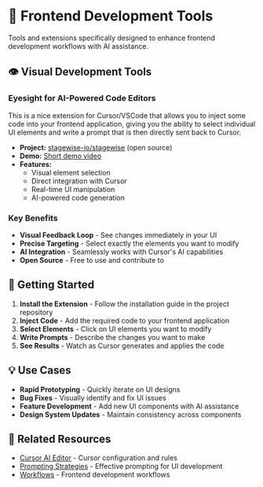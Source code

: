 # 🎨 Frontend Development Tools

Tools and extensions specifically designed to enhance frontend development workflows with AI assistance.

## 👁️ Visual Development Tools

### Eyesight for AI-Powered Code Editors

This is a nice extension for Cursor/VSCode that allows you to inject some code into your frontend application, giving you the ability to select individual UI elements and write a prompt that is then directly sent back to Cursor.

- **Project:** [stagewise-io/stagewise](https://github.com/stagewise-io/stagewise/tree/main) (open source)
- **Demo:** [Short demo video](https://www.youtube.com/watch?v=2RlBb4C_XwI)
- **Features:**
  - Visual element selection
  - Direct integration with Cursor
  - Real-time UI manipulation
  - AI-powered code generation

### Key Benefits

- **Visual Feedback Loop** - See changes immediately in your UI
- **Precise Targeting** - Select exactly the elements you want to modify
- **AI Integration** - Seamlessly works with Cursor's AI capabilities
- **Open Source** - Free to use and contribute to

## 🚀 Getting Started

1. **Install the Extension** - Follow the installation guide in the project repository
2. **Inject Code** - Add the required code to your frontend application
3. **Select Elements** - Click on UI elements you want to modify
4. **Write Prompts** - Describe the changes you want to make
5. **See Results** - Watch as Cursor generates and applies the code

## 💡 Use Cases

- **Rapid Prototyping** - Quickly iterate on UI designs
- **Bug Fixes** - Visually identify and fix UI issues
- **Feature Development** - Add new UI components with AI assistance
- **Design System Updates** - Maintain consistency across components

## 🔗 Related Resources

- [Cursor AI Editor](../cursor-ai-editor/) - Cursor configuration and rules
- [Prompting Strategies](../prompting/) - Effective prompting for UI development
- [Workflows](../workflows/) - Frontend development workflows
